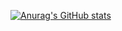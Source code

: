 [![Anurag's GitHub stats](https://github-readme-stats.vercel.app/api?username=Irfan-Firosh)](https://github.com/anuraghazra/github-readme-stats)

